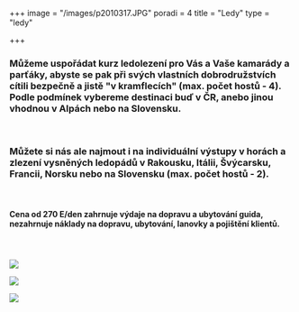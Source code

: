 +++
image = "/images/p2010317.JPG"
poradi = 4
title = "Ledy"
type = "ledy"

+++
### **Můžeme uspořádat kurz ledolezení pro Vás a Vaše kamarády a parťáky, abyste se pak při svých vlastních dobrodružstvích cítili bezpečně a jistě "v kramflecích" (max. počet hostů - 4). Podle podmínek vybereme destinaci buď v ČR, anebo jinou vhodnou v Alpách nebo na Slovensku.**

&nbsp;

###  **Můžete si nás ale najmout i na individuální výstupy v horách a zlezení vysněných ledopádů v Rakousku, Itálii, Švýcarsku, Francii, Norsku nebo na Slovensku (max. počet hostů - 2).**

&nbsp;

####  **Cena od 270 E/den zahrnuje výdaje na dopravu a ubytování guida, nezahrnuje náklady na dopravu, ubytování, lanovky a pojištění klientů.**

&nbsp;

#### 

#### 

![](/images/p2020348.JPG)

![](/images/dscn0938.jpg)

![](/images/dscf2115.jpg)